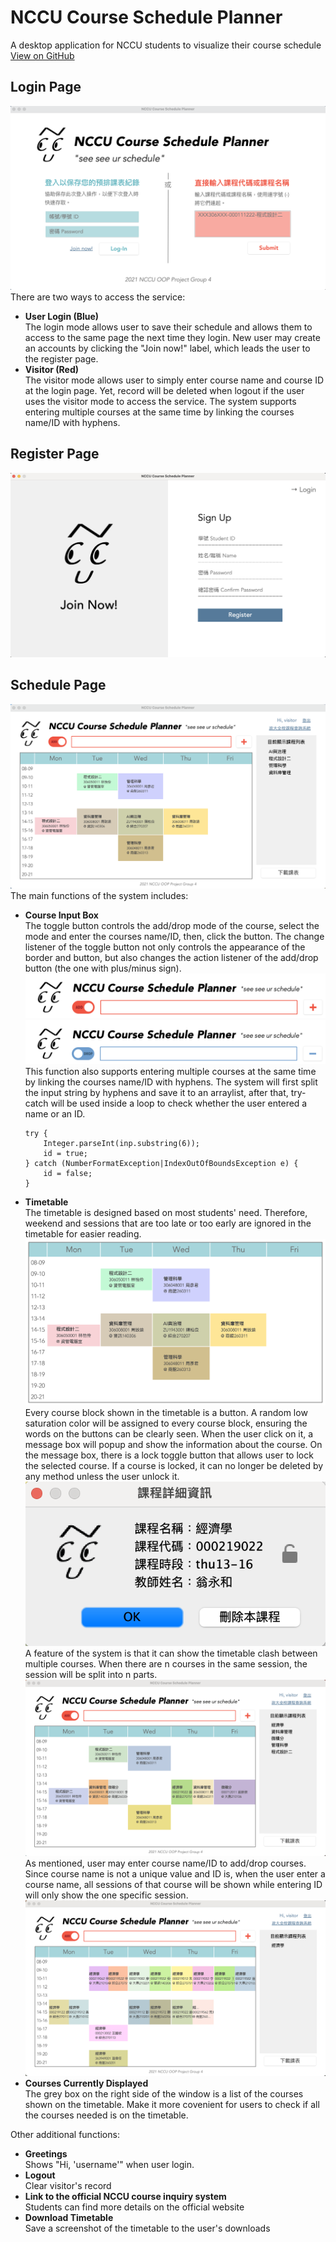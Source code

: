 # NCCU Course Schedule Planner  
A desktop application for NCCU students to visualize their course schedule  
[View on GitHub](https://github.com/plack537/CourseSchedulePlanner)  
## Login Page  
![Login Page](readme_img/login.png)  
There are two ways to access the service:  
* **User Login (Blue)**  
The login mode allows user to save their schedule and allows them to access to the same page the next time they login. New user may create an accounts by clicking the "Join now!" label, which leads the user to the register page.
* **Visitor (Red)**  
The visitor mode allows user to simply enter course name and course ID at the login page. Yet, record will be deleted when logout if the user uses the visitor mode to access the service. The system supports entering multiple courses at the same time by linking the courses name/ID with hyphens. 
## Register Page  
![Register Page](readme_img/regis.png)  
## Schedule Page  
![Schedule Page](readme_img/schedule.png)  
The main functions of the system includes:  
* **Course Input Box**  
The toggle button controls the add/drop mode of the course, select the mode and enter the courses name/ID, then, click the button. The change listener of the toggle button not only controls the appearance of the border and button, but also changes the action listener of the add/drop button (the one with plus/minus sign).  
![Add Mode](readme_img/add.png)  
![Drop Mode](readme_img/drop.png)  
This function also supports entering multiple courses at the same time by linking the courses name/ID with hyphens. The system will first split the input string by hyphens and save it to an arraylist, after that, try-catch will be used inside a loop to check whether the user entered a name or an ID. 
    ```
    try {
        Integer.parseInt(inp.substring(6));
        id = true;
    } catch (NumberFormatException|IndexOutOfBoundsException e) {
        id = false;
    }
    ```
* **Timetable**  
The timetable is designed based on most students' need. Therefore, weekend and sessions that are too late or too early are ignored in the timetable for easier reading.  
![Timetable](readme_img/timetable.png)  
Every course block shown in the timetable is a button. A random low saturation color will be assigned to every course block, ensuring the words on the buttons can be clearly seen. When the user click on it, a message box will popup and show the information about the course. On the message box, there is a lock toggle button that allows user to lock the selected course. If a course is locked, it can no longer be deleted by any method unless the user unlock it.  
![Popup Message Box](readme_img/info.png)  
A feature of the system is that it can show the timetable clash between multiple courses. When there are n courses in the same session, the session will be split into n parts.  
![Timetable Clash](readme_img/timeclash.png)  
As mentioned, user may enter course name/ID to add/drop courses. Since course name is not a unique value and ID is, when the user enter a course name, all sessions of that course will be shown while entering ID will only show the one specific session.
![All Sessions Being Shown](readme_img/sessions.png)  
* **Courses Currently Displayed**  
The grey box on the right side of the window is a list of the courses shown on the timetable. Make it more covenient for users to check if all the courses needed is on the timetable.  

Other additional functions:
* **Greetings**  
Shows "Hi, 'username'" when user login.
* **Logout**  
Clear visitor's record
* **Link to the official NCCU course inquiry system**  
Students can find more details on the official website
* **Download Timetable**  
Save a screenshot of the timetable to the user's downloads  